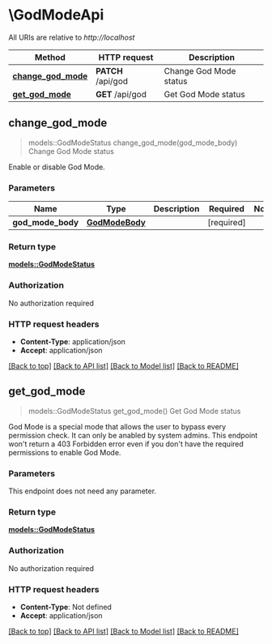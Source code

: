 # \GodModeApi

All URIs are relative to *http://localhost*

Method | HTTP request | Description
------------- | ------------- | -------------
[**change_god_mode**](GodModeApi.md#change_god_mode) | **PATCH** /api/god | Change God Mode status
[**get_god_mode**](GodModeApi.md#get_god_mode) | **GET** /api/god | Get God Mode status



## change_god_mode

> models::GodModeStatus change_god_mode(god_mode_body)
Change God Mode status

Enable or disable God Mode.

### Parameters


Name | Type | Description  | Required | Notes
------------- | ------------- | ------------- | ------------- | -------------
**god_mode_body** | [**GodModeBody**](GodModeBody.md) |  | [required] |

### Return type

[**models::GodModeStatus**](GodModeStatus.md)

### Authorization

No authorization required

### HTTP request headers

- **Content-Type**: application/json
- **Accept**: application/json

[[Back to top]](#) [[Back to API list]](../README.md#documentation-for-api-endpoints) [[Back to Model list]](../README.md#documentation-for-models) [[Back to README]](../README.md)


## get_god_mode

> models::GodModeStatus get_god_mode()
Get God Mode status

God Mode is a special mode that allows the user to bypass every permission check. It can only be anabled by system admins.  This endpoint won't return a 403 Forbidden error even if you don't have the required permissions to enable God Mode.

### Parameters

This endpoint does not need any parameter.

### Return type

[**models::GodModeStatus**](GodModeStatus.md)

### Authorization

No authorization required

### HTTP request headers

- **Content-Type**: Not defined
- **Accept**: application/json

[[Back to top]](#) [[Back to API list]](../README.md#documentation-for-api-endpoints) [[Back to Model list]](../README.md#documentation-for-models) [[Back to README]](../README.md)

